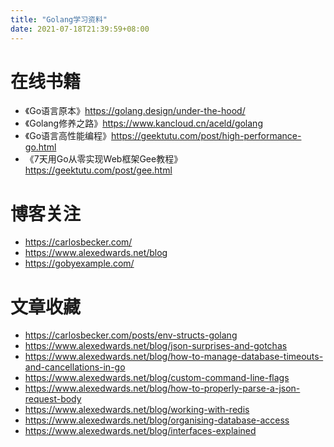 ```yaml
---
title: "Golang学习资料"
date: 2021-07-18T21:39:59+08:00
---
```


# 在线书籍

- 《Go语言原本》https://golang.design/under-the-hood/
- 《Golang修养之路》https://www.kancloud.cn/aceld/golang
- 《Go语言高性能编程》https://geektutu.com/post/high-performance-go.html
- 《7天用Go从零实现Web框架Gee教程》https://geektutu.com/post/gee.html

# 博客关注

- https://carlosbecker.com/
- https://www.alexedwards.net/blog
- https://gobyexample.com/

# 文章收藏

- https://carlosbecker.com/posts/env-structs-golang
- https://www.alexedwards.net/blog/json-surprises-and-gotchas
- https://www.alexedwards.net/blog/how-to-manage-database-timeouts-and-cancellations-in-go
- https://www.alexedwards.net/blog/custom-command-line-flags
- https://www.alexedwards.net/blog/how-to-properly-parse-a-json-request-body
- https://www.alexedwards.net/blog/working-with-redis
- https://www.alexedwards.net/blog/organising-database-access
- https://www.alexedwards.net/blog/interfaces-explained
